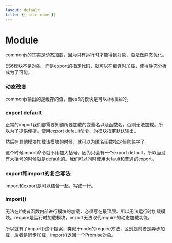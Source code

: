 ```yaml
---
layout: default
title: {{ site.name }}
---
```

# Module
commonjs的其实是动态加载，因为只有运行时才能得到对象，没法做静态优化。

ES6模块不是对象，而是export的指定代码，就可以在编译时加载，使得静态分析成为了可能。
### 动态改变
commonjs输出的是缓存的值，而es6的模块是可以`动态更新`的。

### export default
正常的import我们都需要知道所要加载的变量名以及函数名，否则无法加载。所以为了提供便捷，使用export default命令，为模块指定默认输出。

然后在其他模块加载该模块的时候，就可以为匿名函数指定任意名字了。

这个时候import命令就不用加大括号，因为只会有一个export default，所以当没有大括号的时候就是default的。我们可以同时使用default和普通的export。

### export和import的复合写法
import和export是可以结合一起，写成一行。

### import()
无法在if或者函数内部进行模块的加载，必须写在最顶层。所以无法运行时加载模块。require是运行时加载模块，import无法取代require的动态加载功能。

所以就有了import()这个提案，类似于node的require方法，区别是前者是异步加载，后者是同步加载，import()返回一个Promise对象。
